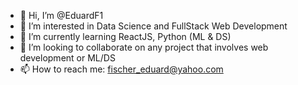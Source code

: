 - 👋 Hi, I’m @EduardF1
- 👀 I’m interested in Data Science and FullStack Web Development
- 🌱 I’m currently learning ReactJS, Python (ML & DS)
- 💞️ I’m looking to collaborate on any project that involves web development or ML/DS
- 📫 How to reach me: fischer_eduard@yahoo.com
